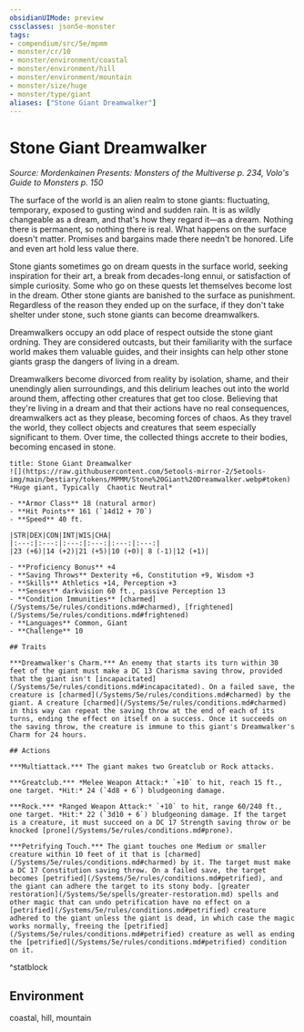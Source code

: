 ```yaml
---
obsidianUIMode: preview
cssclasses: json5e-monster
tags:
- compendium/src/5e/mpmm
- monster/cr/10
- monster/environment/coastal
- monster/environment/hill
- monster/environment/mountain
- monster/size/huge
- monster/type/giant
aliases: ["Stone Giant Dreamwalker"]
---
```

# Stone Giant Dreamwalker
*Source: Mordenkainen Presents: Monsters of the Multiverse p. 234, Volo's Guide to Monsters p. 150*  

The surface of the world is an alien realm to stone giants: fluctuating, temporary, exposed to gusting wind and sudden rain. It is as wildly changeable as a dream, and that's how they regard it—as a dream. Nothing there is permanent, so nothing there is real. What happens on the surface doesn't matter. Promises and bargains made there needn't be honored. Life and even art hold less value there.

Stone giants sometimes go on dream quests in the surface world, seeking inspiration for their art, a break from decades-long ennui, or satisfaction of simple curiosity. Some who go on these quests let themselves become lost in the dream. Other stone giants are banished to the surface as punishment. Regardless of the reason they ended up on the surface, if they don't take shelter under stone, such stone giants can become dreamwalkers.

Dreamwalkers occupy an odd place of respect outside the stone giant ordning. They are considered outcasts, but their familiarity with the surface world makes them valuable guides, and their insights can help other stone giants grasp the dangers of living in a dream.

Dreamwalkers become divorced from reality by isolation, shame, and their unendingly alien surroundings, and this delirium leaches out into the world around them, affecting other creatures that get too close. Believing that they're living in a dream and that their actions have no real consequences, dreamwalkers act as they please, becoming forces of chaos. As they travel the world, they collect objects and creatures that seem especially significant to them. Over time, the collected things accrete to their bodies, becoming encased in stone.

```ad-statblock
title: Stone Giant Dreamwalker
![](https://raw.githubusercontent.com/5etools-mirror-2/5etools-img/main/bestiary/tokens/MPMM/Stone%20Giant%20Dreamwalker.webp#token)
*Huge giant, Typically  Chaotic Neutral*

- **Armor Class** 18 (natural armor)
- **Hit Points** 161 (`14d12 + 70`)
- **Speed** 40 ft.

|STR|DEX|CON|INT|WIS|CHA|
|:---:|:---:|:---:|:---:|:---:|:---:|
|23 (+6)|14 (+2)|21 (+5)|10 (+0)| 8 (-1)|12 (+1)|

- **Proficiency Bonus** +4
- **Saving Throws** Dexterity +6, Constitution +9, Wisdom +3
- **Skills** Athletics +14, Perception +3
- **Senses** darkvision 60 ft., passive Perception 13
- **Condition Immunities** [charmed](/Systems/5e/rules/conditions.md#charmed), [frightened](/Systems/5e/rules/conditions.md#frightened)
- **Languages** Common, Giant
- **Challenge** 10

## Traits

***Dreamwalker's Charm.*** An enemy that starts its turn within 30 feet of the giant must make a DC 13 Charisma saving throw, provided that the giant isn't [incapacitated](/Systems/5e/rules/conditions.md#incapacitated). On a failed save, the creature is [charmed](/Systems/5e/rules/conditions.md#charmed) by the giant. A creature [charmed](/Systems/5e/rules/conditions.md#charmed) in this way can repeat the saving throw at the end of each of its turns, ending the effect on itself on a success. Once it succeeds on the saving throw, the creature is immune to this giant's Dreamwalker's Charm for 24 hours.

## Actions

***Multiattack.*** The giant makes two Greatclub or Rock attacks.

***Greatclub.*** *Melee Weapon Attack:* `+10` to hit, reach 15 ft., one target. *Hit:* 24 (`4d8 + 6`) bludgeoning damage.

***Rock.*** *Ranged Weapon Attack:* `+10` to hit, range 60/240 ft., one target. *Hit:* 22 (`3d10 + 6`) bludgeoning damage. If the target is a creature, it must succeed on a DC 17 Strength saving throw or be knocked [prone](/Systems/5e/rules/conditions.md#prone).

***Petrifying Touch.*** The giant touches one Medium or smaller creature within 10 feet of it that is [charmed](/Systems/5e/rules/conditions.md#charmed) by it. The target must make a DC 17 Constitution saving throw. On a failed save, the target becomes [petrified](/Systems/5e/rules/conditions.md#petrified), and the giant can adhere the target to its stony body. [greater restoration](/Systems/5e/spells/greater-restoration.md) spells and other magic that can undo petrification have no effect on a [petrified](/Systems/5e/rules/conditions.md#petrified) creature adhered to the giant unless the giant is dead, in which case the magic works normally, freeing the [petrified](/Systems/5e/rules/conditions.md#petrified) creature as well as ending the [petrified](/Systems/5e/rules/conditions.md#petrified) condition on it.
```
^statblock

## Environment

coastal, hill, mountain